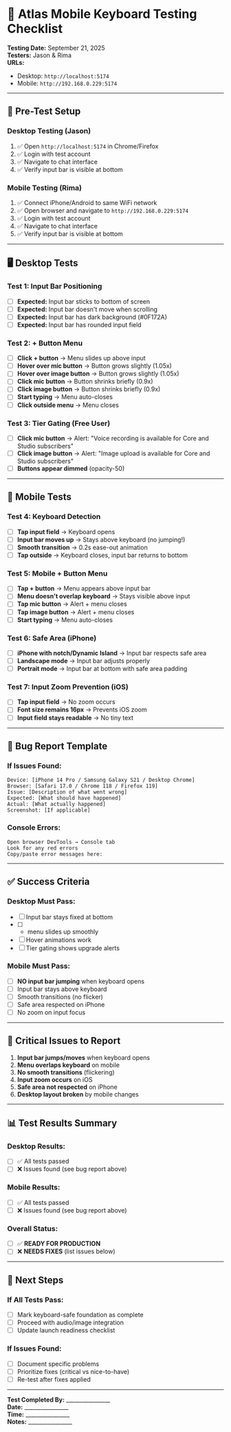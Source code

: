 # 📱 Atlas Mobile Keyboard Testing Checklist

**Testing Date:** September 21, 2025  
**Testers:** Jason & Rima  
**URLs:** 
- Desktop: `http://localhost:5174`
- Mobile: `http://192.168.0.229:5174`

---

## 🎯 **Pre-Test Setup**

### **Desktop Testing (Jason)**
1. ✅ Open `http://localhost:5174` in Chrome/Firefox
2. ✅ Login with test account
3. ✅ Navigate to chat interface
4. ✅ Verify input bar is visible at bottom

### **Mobile Testing (Rima)**
1. ✅ Connect iPhone/Android to same WiFi network
2. ✅ Open browser and navigate to `http://192.168.0.229:5174`
3. ✅ Login with test account
4. ✅ Navigate to chat interface
5. ✅ Verify input bar is visible at bottom

---

## 🖥️ **Desktop Tests**

### **Test 1: Input Bar Positioning**
- [ ] **Expected:** Input bar sticks to bottom of screen
- [ ] **Expected:** Input bar doesn't move when scrolling
- [ ] **Expected:** Input bar has dark background (#0F172A)
- [ ] **Expected:** Input bar has rounded input field

### **Test 2: + Button Menu**
- [ ] **Click + button** → Menu slides up above input
- [ ] **Hover over mic button** → Button grows slightly (1.05x)
- [ ] **Hover over image button** → Button grows slightly (1.05x)
- [ ] **Click mic button** → Button shrinks briefly (0.9x)
- [ ] **Click image button** → Button shrinks briefly (0.9x)
- [ ] **Start typing** → Menu auto-closes
- [ ] **Click outside menu** → Menu closes

### **Test 3: Tier Gating (Free User)**
- [ ] **Click mic button** → Alert: "Voice recording is available for Core and Studio subscribers"
- [ ] **Click image button** → Alert: "Image upload is available for Core and Studio subscribers"
- [ ] **Buttons appear dimmed** (opacity-50)

---

## 📱 **Mobile Tests**

### **Test 4: Keyboard Detection**
- [ ] **Tap input field** → Keyboard opens
- [ ] **Input bar moves up** → Stays above keyboard (no jumping!)
- [ ] **Smooth transition** → 0.2s ease-out animation
- [ ] **Tap outside** → Keyboard closes, input bar returns to bottom

### **Test 5: Mobile + Button Menu**
- [ ] **Tap + button** → Menu appears above input bar
- [ ] **Menu doesn't overlap keyboard** → Stays visible above input
- [ ] **Tap mic button** → Alert + menu closes
- [ ] **Tap image button** → Alert + menu closes
- [ ] **Start typing** → Menu auto-closes

### **Test 6: Safe Area (iPhone)**
- [ ] **iPhone with notch/Dynamic Island** → Input bar respects safe area
- [ ] **Landscape mode** → Input bar adjusts properly
- [ ] **Portrait mode** → Input bar at bottom with safe area padding

### **Test 7: Input Zoom Prevention (iOS)**
- [ ] **Tap input field** → No zoom occurs
- [ ] **Font size remains 16px** → Prevents iOS zoom
- [ ] **Input field stays readable** → No tiny text

---

## 🐛 **Bug Report Template**

### **If Issues Found:**
```
Device: [iPhone 14 Pro / Samsung Galaxy S21 / Desktop Chrome]
Browser: [Safari 17.0 / Chrome 118 / Firefox 119]
Issue: [Description of what went wrong]
Expected: [What should have happened]
Actual: [What actually happened]
Screenshot: [If applicable]
```

### **Console Errors:**
```
Open browser DevTools → Console tab
Look for any red errors
Copy/paste error messages here:
```

---

## ✅ **Success Criteria**

### **Desktop Must Pass:**
- [ ] Input bar stays fixed at bottom
- [ ] + menu slides up smoothly
- [ ] Hover animations work
- [ ] Tier gating shows upgrade alerts

### **Mobile Must Pass:**
- [ ] **NO input bar jumping** when keyboard opens
- [ ] Input bar stays above keyboard
- [ ] Smooth transitions (no flicker)
- [ ] Safe area respected on iPhone
- [ ] No zoom on input focus

---

## 🚨 **Critical Issues to Report**

1. **Input bar jumps/moves** when keyboard opens
2. **Menu overlaps keyboard** on mobile
3. **No smooth transitions** (flickering)
4. **Input zoom occurs** on iOS
5. **Safe area not respected** on iPhone
6. **Desktop layout broken** by mobile changes

---

## 📊 **Test Results Summary**

### **Desktop Results:**
- [ ] ✅ All tests passed
- [ ] ❌ Issues found (see bug report above)

### **Mobile Results:**
- [ ] ✅ All tests passed  
- [ ] ❌ Issues found (see bug report above)

### **Overall Status:**
- [ ] ✅ **READY FOR PRODUCTION**
- [ ] ❌ **NEEDS FIXES** (list issues below)

---

## 🔧 **Next Steps**

### **If All Tests Pass:**
- [ ] Mark keyboard-safe foundation as complete
- [ ] Proceed with audio/image integration
- [ ] Update launch readiness checklist

### **If Issues Found:**
- [ ] Document specific problems
- [ ] Prioritize fixes (critical vs nice-to-have)
- [ ] Re-test after fixes applied

---

**Test Completed By:** ________________  
**Date:** ________________  
**Time:** ________________  
**Notes:** ________________

